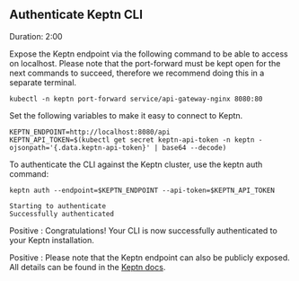 
## Authenticate Keptn CLI
Duration: 2:00

Expose the Keptn endpoint via the following command to be able to access on localhost. Please note that the port-forward must be kept open for the next commands to succeed, therefore we recommend doing this in a separate terminal.

```
kubectl -n keptn port-forward service/api-gateway-nginx 8080:80
```

Set the following variables to make it easy to connect to Keptn.

```
KEPTN_ENDPOINT=http://localhost:8080/api
KEPTN_API_TOKEN=$(kubectl get secret keptn-api-token -n keptn -ojsonpath='{.data.keptn-api-token}' | base64 --decode)
```

To authenticate the CLI against the Keptn cluster, use the keptn auth command:

```
keptn auth --endpoint=$KEPTN_ENDPOINT --api-token=$KEPTN_API_TOKEN
```

```
Starting to authenticate
Successfully authenticated
```

Positive
: Congratulations! Your CLI is now successfully authenticated to your Keptn installation.

Positive
: Please note that the Keptn endpoint can also be publicly exposed. All details can be found in the [Keptn docs](https://keptn.sh/docs/0.12.x/operate/install/).
